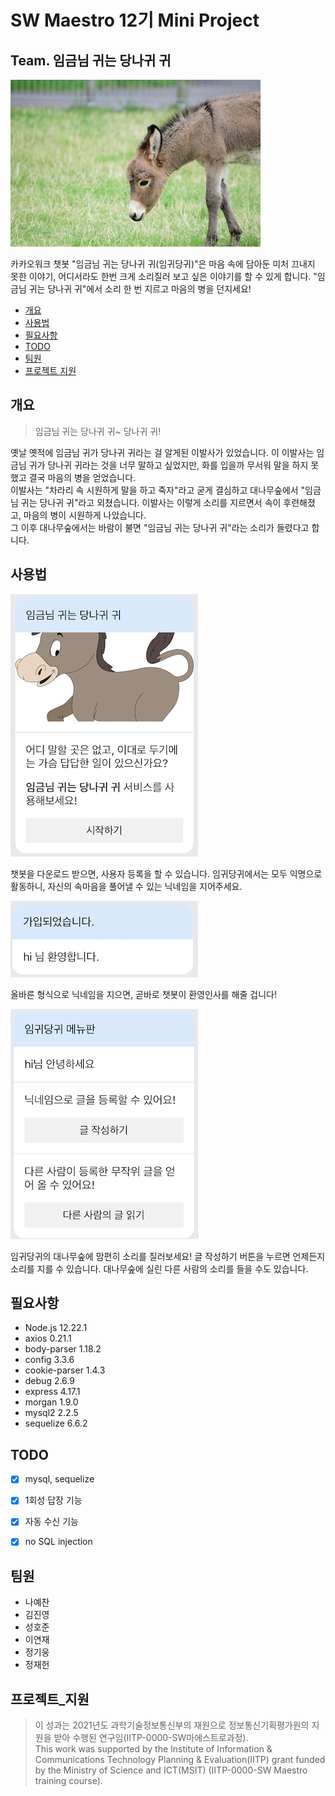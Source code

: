 # SW Maestro 12기 Mini Project
## Team. 임금님 귀는 당나귀 귀

![임금님 귀는 당나귀 귀](https://github.com/nayechan/SWM_MiniProject_2021/blob/master/source/donkey.jpg?raw=true)

카카오워크 챗봇 "임금님 귀는 당나귀 귀(임귀당귀)"은 마음 속에 담아둔 미처 끄내지 못한 이야기, 어디서라도 한번 크게 소리질러 보고 싶은 이야기를 할 수 있게 합니다. "임금님 귀는 당나귀 귀"에서 소리 한 번 지르고 마음의 병을 던지세요!

- [개요](#개요)
- [사용법](#사용법)
- [필요사항](#필요사항)
- [TODO](#TODO)
- [팀원](#팀원)
- [프로젝트 지원](#프로젝트_지원)

## 개요
> 임금님 귀는 당나귀 귀~ 당나귀 귀!  

옛날 옛적에 임금님 귀가 당나귀 귀라는 걸 알게된 이발사가 있었습니다. 이 이발사는 임금님 귀가 당나귀 귀라는 것을 너무 말하고 싶었지만, 화를 입을까 무서워 말을 하지 못했고 결국 마음의 병을 얻었습니다.  
이발사는 "차라리 속 시원하게 말을 하고 죽자"라고 굳게 결심하고 대나무숲에서 "임금님 귀는 당나귀 귀"라고 외쳤습니다. 이발사는 이렇게 소리를 지르면서 속이 후련해졌고, 마음의 병이 시원하게 나았습니다.  
그 이후 대나무숲에서는 바람이 불면 "임금님 귀는 당나귀 귀"라는 소리가 들렸다고 합니다.


## 사용법
![시작하기](https://github.com/nayechan/SWM_MiniProject_2021/blob/master/source/dk1.jpeg?raw=true)

챗봇을 다운로드 받으면, 사용자 등록을 할 수 있습니다. 임귀당귀에서는 모두 익명으로 활동하니, 자신의 속마음을 풀어낼 수 있는 닉네임을 지어주세요.

![환영인사](https://github.com/nayechan/SWM_MiniProject_2021/blob/master/source/dk2.jpeg?raw=true)

올바른 형식으로 닉네임을 지으면, 곧바로 챗봇이 환영인사를 해줄 겁니다!

![메뉴판](https://github.com/nayechan/SWM_MiniProject_2021/blob/master/source/dk3.jpeg?raw=true)

임귀당귀의 대나무숲에 맘편히 소리를 질러보세요! 글 작성하기 버튼을 누르면 언제든지 소리를 지를 수 있습니다. 대나무숲에 실린 다른 사람의 소리를 들을 수도 있습니다.

## 필요사항
- Node.js 12.22.1
- axios 0.21.1
- body-parser 1.18.2
- config 3.3.6
- cookie-parser 1.4.3
- debug 2.6.9
- express 4.17.1
- morgan 1.9.0
- mysql2 2.2.5
- sequelize 6.6.2

## TODO
- [x] mysql, sequelize
- [x] 1회성 답장 기능
- [x] 자동 수신 기능
- [x] no SQL injection


## 팀원
- 나예찬
- 김진영
- 성호준
- 이연재
- 정기웅
- 정재헌

## 프로젝트_지원
> 이 성과는 2021년도 과학기술정보통신부의 재원으로 정보통신기획평가원의 지원을 받아 수행된 연구임(IITP-0000-SW마에스트로과정).   
This work was supported by the Institute of Information & Communications Technology Planning & Evaluation(IITP) grant funded
by the Ministry of Science and ICT(MSIT) (IITP-0000-SW Maestro training course).
